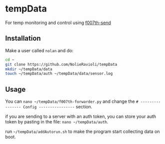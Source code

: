 # tempData
For temp monitoring and control using [f007th-send](https://github.com/alex-konshin/f007th-rpi)

## Installation
Make a user called `nolan` and do:
```sh
cd ~
git clone https://github.com/NolieRavioli/tempData
mkdir ~/tempData/data
touch ~/tempData/auth ~/tempData/data/sensor.log
```

## Usage
You can `nano ~/tempData/f007th-forwarder.py` and change the `# ---------------- Config ----------------` section.

if you are sending to a server with an auth token, you can store your auth token by pasting in the file: `nano ~/tempData/auth`.

run `~/tempData/addAutorun.sh` to make the program start collecting data on boot.
